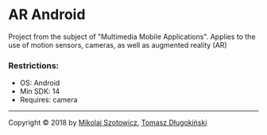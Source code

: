 # AR Android
Project from the subject of "Multimedia Mobile Applications". Applies to the use of motion sensors, cameras, as well as  augmented reality (AR)


### Restrictions:
- OS: Android
- Min SDK: 14
- Requires: camera

----
Copyright © 2018 by [Mikolaj Szotowicz](https://github.com/szotowicz), [Tomasz Długokiński](https://github.com/tomasz152)
